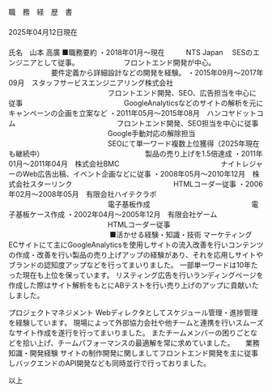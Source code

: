 職　務　経　歴　書
　　　　　　　　　　　　　　　　　　　　　　　　　　　　　　　　　　　　　　　2025年04月12日現在
　　　　　　　　　　　　　　　　　　　　　　　　　　　　　　　　　　　　　　　　　氏名　山本 高廣
■職務要約
・2018年01月～現在　　　NTS Japan　 SESのエンジニアとして従事。
　　　　　　フロントエンド開発が中心。
　　　　　　要件定義から詳細設計などの開発を経験。
・2015年09月～2017年09月　スタッフサービスエンジニアリング株式会社
　　　　　　　　　　　　　　フロントエンド開発、SEO、広告担当を中心に従事
　　　　　　　　　　　　　　GoogleAnalyticsなどのサイトの解析を元にキャンペーンの企画を立案など
・2011年05月～2015年08月　ハンコヤドットコム
　　　　　　　　　　　　　　フロントエンド開発、SEO担当を中心に従事
　　　　　　　　　　　　　　Google手動対応の解除担当
　　　　　　　　　　　　　　SEOにて単一ワード複数上位獲得（2025年現在も継続中）
　　　　　　　　　　　　　　製品の売り上げを1.5倍達成
・2011年01月～2011年04月　株式会社BMC
　　　　　　　　　　　　　　ナイトレジャーのWeb広告出稿、イベント企画などに従事
・2008年05月～2010年12月　株式会社スターリンク
　　　　　　　　　　　　　　HTMLコーダー従事
・2006年02月～2008年05月　有限会社ハイテクラボ
　　　　　　　　　　　　　　電子基板作成
　　　　　　　　　　　　　　電子基板ケース作成
・2002年04月～2005年12月　有限会社ゲーム
　　　　　　　　　　　　　　HTMLコーダー従事
　　　　　　　　　　　　　　
■活かせる経験・知識・技術
マーケティング
ECサイトにて主にGoogleAnalyticsを使用しサイトの流入改善を行いコンテンツの作成・改善を行い製品の売り上げアップの経験があり、それを応用しサイトやブランドの認知度アップなどを行ってまいりました。
一部単一ワードは10年たった現在も上位を保っています。
リスティング広告を行いランディングページを作成した際はサイト解析をもとにABテストを行い売り上げのアップに貢献いたしました。

プロジェクトマネジメント
Webディレクタとしてスケジュール管理・進捗管理を経験しています。
現場によって外部協力会社や他チームと連携を行いスムーズなサイト作成を遂行を行ってまいりました。
またチームメンバーの困りごとなどを拾い上げ、チームパフォーマンスの最適解を常に求めていました。
　
業務知識・開発経験
サイトの制作開発に関しましてフロントエンド開発を主に従事しバックエンドのAPI開発なども同時並行で行っておりました。


以上
